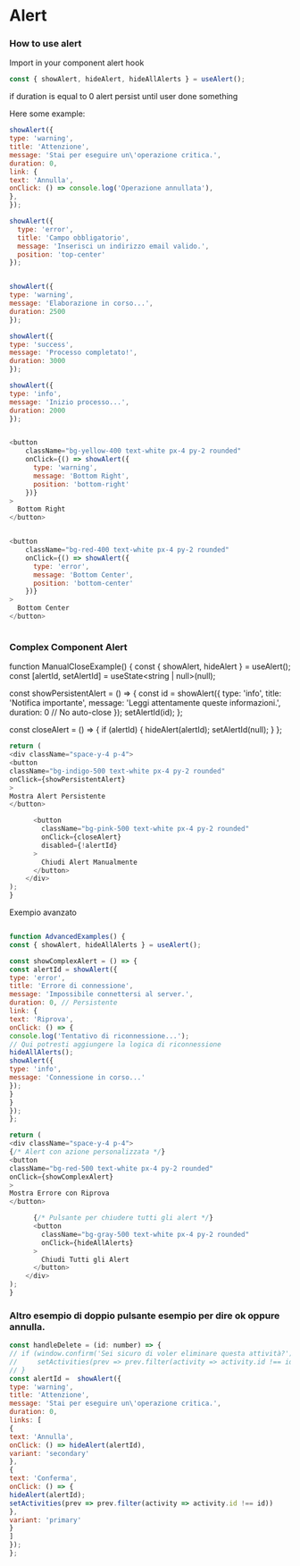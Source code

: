 # Alert

### How to use alert

Import in your component alert hook
```js
const { showAlert, hideAlert, hideAllAlerts } = useAlert();
```

if duration is equal to 0 
alert persist until user done something

Here some example:

```js
showAlert({
type: 'warning',
title: 'Attenzione',
message: 'Stai per eseguire un\'operazione critica.',
duration: 0,
link: {
text: 'Annulla',
onClick: () => console.log('Operazione annullata'),
},
});

showAlert({
  type: 'error',
  title: 'Campo obbligatorio',
  message: 'Inserisci un indirizzo email valido.',
  position: 'top-center'
});


showAlert({
type: 'warning',
message: 'Elaborazione in corso...',
duration: 2500
});

showAlert({
type: 'success',
message: 'Processo completato!',
duration: 3000
});

showAlert({
type: 'info',
message: 'Inizio processo...',
duration: 2000
});


<button
    className="bg-yellow-400 text-white px-4 py-2 rounded"
    onClick={() => showAlert({
      type: 'warning',
      message: 'Bottom Right',
      position: 'bottom-right'
    })}
>
  Bottom Right
</button>


<button
    className="bg-red-400 text-white px-4 py-2 rounded"
    onClick={() => showAlert({
      type: 'error',
      message: 'Bottom Center',
      position: 'bottom-center'
    })}
>
  Bottom Center
</button>



```
### Complex Component Alert

function ManualCloseExample() {
const { showAlert, hideAlert } = useAlert();
const [alertId, setAlertId] = useState<string | null>(null);

const showPersistentAlert = () => {
const id = showAlert({
type: 'info',
title: 'Notifica importante',
message: 'Leggi attentamente queste informazioni.',
duration: 0 // No auto-close
});
setAlertId(id);
};

const closeAlert = () => {
if (alertId) {
hideAlert(alertId);
setAlertId(null);
}
};

```js
return (
<div className="space-y-4 p-4">
<button
className="bg-indigo-500 text-white px-4 py-2 rounded"
onClick={showPersistentAlert}
>
Mostra Alert Persistente
</button>

      <button
        className="bg-pink-500 text-white px-4 py-2 rounded"
        onClick={closeAlert}
        disabled={!alertId}
      >
        Chiudi Alert Manualmente
      </button>
    </div>
);
}
```


Exempio avanzato
```js

function AdvancedExamples() {
const { showAlert, hideAllAlerts } = useAlert();

const showComplexAlert = () => {
const alertId = showAlert({
type: 'error',
title: 'Errore di connessione',
message: 'Impossibile connettersi al server.',
duration: 0, // Persistente
link: {
text: 'Riprova',
onClick: () => {
console.log('Tentativo di riconnessione...');
// Qui potresti aggiungere la logica di riconnessione
hideAllAlerts();
showAlert({
type: 'info',
message: 'Connessione in corso...'
});
}
}
});
};

return (
<div className="space-y-4 p-4">
{/* Alert con azione personalizzata */}
<button
className="bg-red-500 text-white px-4 py-2 rounded"
onClick={showComplexAlert}
>
Mostra Errore con Riprova
</button>

      {/* Pulsante per chiudere tutti gli alert */}
      <button
        className="bg-gray-500 text-white px-4 py-2 rounded"
        onClick={hideAllAlerts}
      >
        Chiudi Tutti gli Alert
      </button>
    </div>
);
}
```
### Altro esempio di doppio pulsante esempio per dire ok oppure annulla.
```js
const handleDelete = (id: number) => {
// if (window.confirm('Sei sicuro di voler eliminare questa attività?')) {
//     setActivities(prev => prev.filter(activity => activity.id !== id));
// }
const alertId =  showAlert({
type: 'warning',
title: 'Attenzione',
message: 'Stai per eseguire un\'operazione critica.',
duration: 0,
links: [
{
text: 'Annulla',
onClick: () => hideAlert(alertId),
variant: 'secondary'
},
{
text: 'Conferma',
onClick: () => {
hideAlert(alertId);
setActivities(prev => prev.filter(activity => activity.id !== id))
},
variant: 'primary'
}
]
});
};
```
